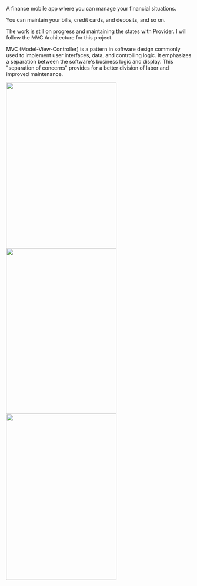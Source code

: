 A finance mobile app where you can manage your financial situations.

You can maintain your bills, credit cards, and deposits, and so on.

The work is still on progress and maintaining the states with Provider. I will follow the MVC Architecture for this project.

MVC (Model-View-Controller) is a pattern in software design commonly used to implement user interfaces, data, and controlling logic. It emphasizes a separation between the software's business logic and display. This "separation of concerns" provides for a better division of labor and improved maintenance.

<img src="https://user-images.githubusercontent.com/75217894/191933593-6ac54d2a-e3f0-48da-a9dc-6aa3e37c8476.png" width="300" height="450" />  <img src="https://user-images.githubusercontent.com/75217894/191933997-d0a7e1e3-4181-4a5f-ad77-8b973b282665.png" width="300" height="450" />  <img src="https://user-images.githubusercontent.com/75217894/191934011-3488cb4c-c0b4-430f-859c-5d5376b8625d.png" width="300" height="450" />

